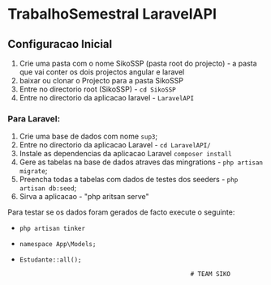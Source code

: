 # TrabalhoSemestral LaravelAPI

## Configuracao Inicial
1. Crie uma pasta com o nome SikoSSP (pasta root do projecto) - a pasta que vai conter os dois projectos angular e laravel
1. baixar ou clonar o Projecto para a pasta SikoSSP
2. Entre no directorio root (SikoSSP) - `cd SikoSSP`
4. Entre no directorio da aplicacao laravel - `LaravelAPI`

### Para Laravel:
1. Crie uma base de dados com nome `sup3`;
2. Entre no directorio da aplicacao Laravel - `cd LaravelAPI/`
3. Instale as dependencias da aplicacao Laravel `composer install`
4. Gere as tabelas na base de dados atraves das mingrations - `php artisan migrate`;
5. Preencha todas a tabelas com dados de testes dos seeders -  `php artisan db:seed`;
6. Sirva a aplicacao - "php aritsan serve"

Para testar se os dados foram gerados de facto execute o seguinte:
* `php artisan tinker`
* `namespace App\Models;`
* `Estudante::all();`






                                                     # TEAM SIKO



